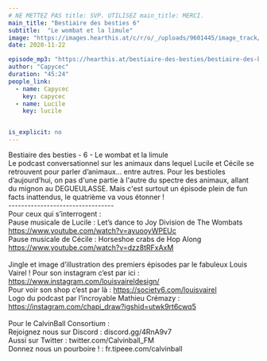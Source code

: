 ```yaml
---
# NE METTEZ PAS title: SVP. UTILISEZ main_title: MERCI.
main_title: "Bestiaire des besties 6"
subtitle:  "Le wombat et la limule"
image: "https://images.hearthis.at/c/r/o/_/uploads/9601445/image_track/5332170/w1400_h1400_q70_m1606068334----cropped_1606068330931.jpg"
date: 2020-11-22

episode_mp3: "https://hearthis.at/bestiaire-des-besties/bestiaire-des-besties-6-le-wombat-et-la-limule/listen.mp3?s=yc2"
author: "Capycec"
duration: "45:24"
people_link: 
  - name: Capycec
    key: capycec
  - name: Lucile
    key: lucile


is_explicit: no
---
```


<PodcastHeader/>

<!-- ECRIRE LA DESCRIPTION DE L'EPISODE SOUS CETTE LIGNE -->
Bestiaire des besties - 6 - Le wombat et la limule<br>Le podcast conversationnel sur les animaux dans lequel Lucile et Cécile se retrouvent pour parler d’animaux… entre autres. Pour les bestioles d’aujourd’hui, on pas d'une partie à l'autre du spectre des animaux, allant du mignon au DEGUEULASSE. Mais c'est surtout un épisode plein de fun facts inattendus, le quatrième va vous étonner !<br>---------------------------------<br>Pour ceux qui s’interrogent :<br>Pause musicale de Lucile : Let’s dance to Joy Division de The Wombats https://www.youtube.com/watch?v=ayuooyWPEUc<br>Pause musicale de Cécile : Horseshoe crabs de Hop Along https://www.youtube.com/watch?v=dzz8tRFxAxM<br><br>Jingle et image d’illustration des premiers épisodes par le fabuleux Louis Vairel ! Pour son instagram c’est par ici : https://www.instagram.com/louisvaireldesign/<br>Pour voir son shop c’est par là : https://society6.com/louisvairel<br>Logo du podcast par l’incroyable Mathieu Crémazy : https://instagram.com/chapi_draw?igshid=utwk9rt6cwq5<br><br>Pour le CalvinBall Consortium :<br>Rejoignez nous sur Discord : discord.gg/4RnA9v7<br>Aussi sur Twitter : twitter.com/Calvinball_FM<br>Donnez nous un pourboire ! : fr.tipeee.com/calvinball

